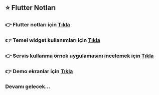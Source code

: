  <h2> ⭐ Flutter Notları </h2>
  
### 👉 Flutter notları için <a href="https://github.com/ozcanbayram/Flutter-Dart-Learning-Notes/tree/master/learning_flutter"> Tıkla </a> 
### 👉 Temel widget kullanımları için <a href="https://github.com/ozcanbayram/Flutter-Dart-Learning-Notes/tree/master/learning_flutter/lib/101"> Tıkla </a>
### 👉 Servis kullanma örnek uygulamasını incelemek için <a href="https://github.com/ozcanbayram/Flutter-Dart-Learning-Notes/tree/master/service_example"> Tıkla </a> 
### 👉 Demo ekranlar için <a href="https://github.com/ozcanbayram/Flutter-Dart-Learning-Notes/tree/master/learning_flutter/lib/demos"> Tıkla </a> 

### Devamı gelecek...
